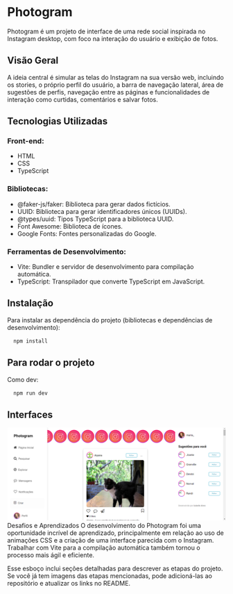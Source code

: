 # Photogram

Photogram é um projeto de interface de uma rede social inspirada no Instagram desktop, com foco na interação do usuário e exibição de fotos.

## Visão Geral

A ideia central é simular as telas do Instagram na sua versão web, incluindo os stories, o próprio perfil do usuário, a barra de navegação lateral, área de sugestões de perfis, navegação entre as páginas e funcionalidades de interação como curtidas, comentários e salvar fotos.

## Tecnologias Utilizadas

### Front-end:

- HTML
- CSS
- TypeScript

### Bibliotecas:

- @faker-js/faker: Biblioteca para gerar dados fictícios.
- UUID: Biblioteca para gerar identificadores únicos (UUIDs).
- @types/uuid: Tipos TypeScript para a biblioteca UUID.
- Font Awesome: Biblioteca de ícones.
- Google Fonts: Fontes personalizadas do Google.

### Ferramentas de Desenvolvimento:

- Vite: Bundler e servidor de desenvolvimento para compilação automática.
- TypeScript: Transpilador que converte TypeScript em JavaScript.

## Instalação

Para instalar as dependência do projeto (bibliotecas e dependências de desenvolvimento):

```bash
  npm install
```

## Para rodar o projeto

Como dev:

```bash
  npm run dev
```

## Interfaces

![](image.png)
Desafios e Aprendizados
O desenvolvimento do Photogram foi uma oportunidade incrível de aprendizado, principalmente em relação ao uso de animações CSS e a criação de uma interface parecida com o Instagram. Trabalhar com Vite para a compilação automática também tornou o processo mais ágil e eficiente.

Esse esboço inclui seções detalhadas para descrever as etapas do projeto. Se você já tem imagens das etapas mencionadas, pode adicioná-las ao repositório e atualizar os links no README.
